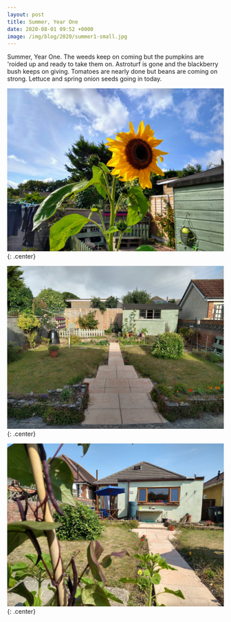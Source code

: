 ```yaml
---
layout: post
title: Summer, Year One
date: 2020-08-01 09:52 +0000
image: /img/blog/2020/summer1-small.jpg
---
```


Summer, Year One. The weeds keep on coming but the pumpkins are 'roided up and ready to take them on. Astroturf is gone and the blackberry bush keeps on giving. Tomatoes are nearly done but beans are coming on strong. Lettuce and spring onion seeds going in today.

![](/img/blog/2020/summer1.jpg){: .center}

![](/img/blog/2020/summer2.jpg){: .center}

![](/img/blog/2020/summer3.jpg){: .center}
